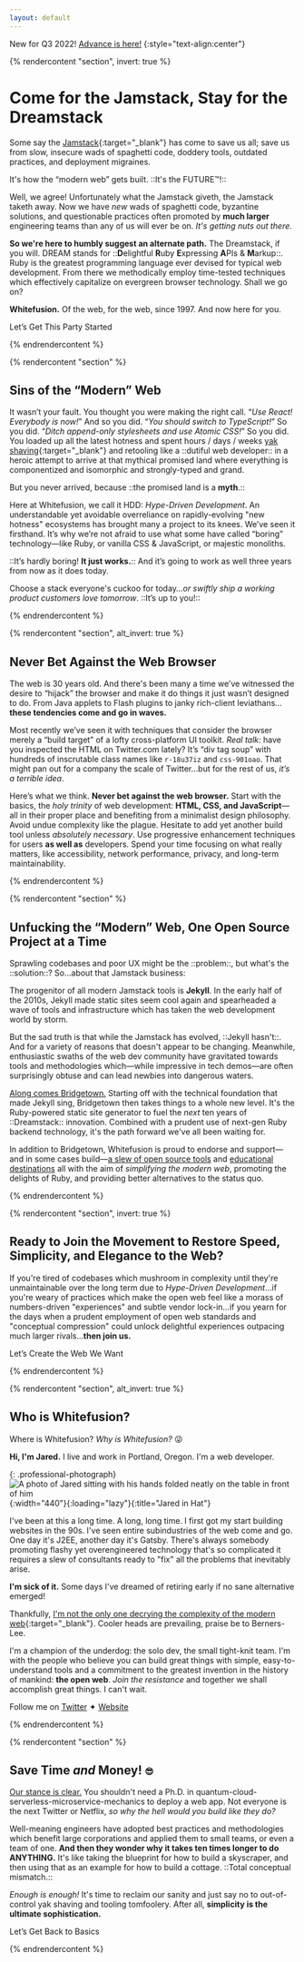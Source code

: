```yaml
---
layout: default
---
```


New for Q3 2022! [Advance is here!](/advance/)
{:style="text-align:center"}

{% rendercontent "section", invert: true %}

# Come for the Jamstack, Stay for the Dreamstack

Some say the [Jamstack](https://jamstack.org){:target="_blank"} has come to save us all; save us from slow, insecure wads of spaghetti code, doddery tools, outdated practices, and deployment migraines.

It's how the “modern web” gets built. ::It's the FUTURE™!::

Well, we agree! Unfortunately what the Jamstack giveth, the Jamstack taketh away. Now we have _new_ wads of spaghetti code, byzantine solutions, and questionable practices often promoted by **much larger** engineering teams than any of us will ever be on. _It's getting nuts out there._

**So we're here to humbly suggest an alternate path.** The Dreamstack, if you will. DREAM stands for ::**D**elightful **R**uby **E**xpressing **A**PIs & **M**arkup::. Ruby is the greatest programming language ever devised for typical web development. From there we methodically employ time-tested techniques which effectively capitalize on evergreen browser technology. Shall we go on?

**Whitefusion.** Of the web, for the web, since 1997. And now here for you.

<sl-button variant="primary" size="large" pill onclick="document.querySelector('sl-dialog').show()">Let’s Get This Party Started</sl-button>

{% endrendercontent %}

{% rendercontent "section" %}

## Sins of the “Modern” Web

It wasn’t your fault. You thought you were making the right call. “_Use React! Everybody is now!_” And so you did. “_You should switch to TypeScript!_” So you did. “_Ditch append-only stylesheets and use Atomic CSS!_” So you did. You loaded up all the latest hotness and spent hours / days / weeks [yak shaving](https://web.archive.org/web/20210111105147/https://americanexpress.io/yak-shaving/){:target="_blank"} and retooling like a ::dutiful web developer:: in a heroic attempt to arrive at that mythical promised land where everything is componentized and isomorphic and strongly-typed and grand.

But you never arrived, because ::the promised land is a **myth**.::

Here at Whitefusion, we call it HDD: _Hype-Driven Development_. An understandable yet avoidable overreliance on rapidly-evolving "new hotness" ecosystems has brought many a project to its knees. We’ve seen it firsthand. It’s why we’re not afraid to use what some have called “boring” technology—like Ruby, or vanilla CSS & JavaScript, or majestic monoliths.

::It’s hardly boring! **It just works.**:: And it’s going to work as well three years from now as it does today.

Choose a stack everyone's cuckoo for today…_or swiftly ship a working product customers love tomorrow_. ::It’s up to you!::

{% endrendercontent %}

{% rendercontent "section", alt_invert: true %}

## Never Bet Against the Web Browser

The web is 30 years old. And there's been many a time we’ve witnessed the desire to “hijack” the browser and make it do things it just wasn’t designed to do. From Java applets to Flash plugins to janky rich-client leviathans…**these tendencies come and go in waves.**

Most recently we’ve seen it with techniques that consider the browser merely a “build target” of a lofty cross-platform UI toolkit. _Real talk:_ have you inspected the HTML on Twitter.com lately? It’s “div tag soup” with hundreds of inscrutable class names like `r-18u37iz` and `css-901oao`. That might pan out for a company the scale of Twitter…but for the rest of us, _it’s a terrible idea_.

Here’s what we think. **Never bet against the web browser.** Start with the basics, the _holy trinity_ of web development: **HTML, CSS, and JavaScript**—all in their proper place and benefiting from a minimalist design philosophy. Avoid undue complexity like the plague. Hesitate to add yet another build tool unless _absolutely necessary_. Use progressive enhancement techniques for users **as well as** developers. Spend your time focusing on what really matters, like accessibility, network performance, privacy, and long-term maintainability.

{% endrendercontent %}

{% rendercontent "section" %}

## Unfucking the “Modern” Web, One Open Source Project at a Time

Sprawling codebases and poor UX might be the ::problem::, but what's the ::solution::? So…about that Jamstack business:

The progenitor of all modern Jamstack tools is **Jekyll**. In the early half of the 2010s, Jekyll made static sites seem cool again and spearheaded a wave of tools and infrastructure which has taken the web development world by storm.

But the sad truth is that while the Jamstack has evolved, ::Jekyll hasn't::. And for a variety of reasons that doesn't appear to be changing. Meanwhile, enthusiastic swaths of the web dev community have gravitated towards tools and methodologies which—while impressive in tech demos—are often surprisingly obtuse and can lead newbies into dangerous waters.

[Along comes Bridgetown.](/tech/) Starting off with the technical foundation that made Jekyll sing, Bridgetown then takes things to a whole new level. It's the Ruby-powered static site generator to fuel the <em>next</em> ten years of ::Dreamstack:: innovation. Combined with a prudent use of next-gen Ruby backend technology, it's the path forward we've all been waiting for.

In addition to Bridgetown, Whitefusion is proud to endorse and support—and in some cases build—[a slew of open source tools](/tech/) and [educational destinations](/resources/) all with the aim of _simplifying the modern web_, promoting the delights of Ruby, and providing better alternatives to the status quo.

{% endrendercontent %}

{% rendercontent "section", invert: true %}

## Ready to Join the Movement to Restore Speed, Simplicity, and Elegance to the Web?

If you're tired of codebases which mushroom in complexity until they're unmaintainable over the long term due to _Hype-Driven Development_…if you're weary of practices which make the open web feel like a morass of numbers-driven "experiences" and subtle vendor lock-in…if you yearn for the days when a prudent employment of open web standards and "conceptual compression" could unlock delightful experiences outpacing much larger rivals…**then join us.**

<sl-button variant="primary" size="large" pill onclick="document.querySelector('sl-dialog').show()">Let’s Create the Web We Want</sl-button>

{% endrendercontent %}

{% rendercontent "section", alt_invert: true %}

## Who is Whitefusion?

Where is Whitefusion? _Why is Whitefusion?_ 😜

**Hi, I'm Jared.** I live and work in Portland, Oregon. I'm a web developer.

{: .professional-photograph}
![A photo of Jared sitting with his hands folded neatly on the table in front of him](/images/jared-studio-professional.jpg){:width="440"}{:loading="lazy"}{:title="Jared in Hat"}

I've been at this a long time. A long, long time. I first got my start building websites in the 90s. I've seen entire subindustries of the web come and go. One day it's J2EE, another day it's Gatsby. There's always somebody promoting flashy yet overengineered technology that's so complicated it requires a slew of consultants ready to "fix" all the problems that inevitably arise.

**I'm sick of it.** Some days I've dreamed of retiring early if no sane alternative emerged!

Thankfully, [I'm not the only one decrying the complexity of the modern web](https://web.archive.org/web/20201216033103/https://macwright.com/2020/05/10/spa-fatigue.html){:target="_blank"}. Cooler heads are prevailing, praise be to Berners-Lee.

I'm a champion of the underdog: the solo dev, the small tight-knit team. I'm with the people who believe you can build great things with simple, easy-to-understand tools and a commitment to the greatest invention in the history of mankind: **the open web**. _Join the resistance_ and together we shall accomplish great things. I can't wait.

Follow me on <a href="https://twitter.com/jaredcwhite" target="_blank" style="margin-right:var(--sl-spacing-3x-small)"><sl-icon name="twitter"></sl-icon>Twitter</a> ✦ <a href="https://jaredwhite.com" target="_blank"><sl-icon name="globe"></sl-icon>Website</a>

{% endrendercontent %}

{% rendercontent "section" %}

## Save Time _and_ Money! <ui-label style="font-size:0.7em">😎</ui-label>

[Our stance is clear.](/methodology/) You shouldn't need a Ph.D. in quantum-cloud-serverless-microservice-mechanics to deploy a web app. Not everyone is the next Twitter or Netflix, <em>so why the hell would you build like they do?</em>

Well-meaning engineers have adopted best practices and methodologies which benefit large corporations and applied them to small teams, or even a team of one. **And then they wonder why it takes ten times longer to do ANYTHING.** It's like taking the blueprint for how to build a skyscraper, and then using that as an example for how to build a cottage. ::Total conceptual mismatch.::

_Enough is enough!_ It's time to reclaim our sanity and just say no to out-of-control yak shaving and tooling tomfoolery. After all, **simplicity is the ultimate sophistication.**

<sl-button variant="success" size="large" pill onclick="document.querySelector('sl-dialog').show()">Let’s Get Back to Basics</sl-button>

{% endrendercontent %}
